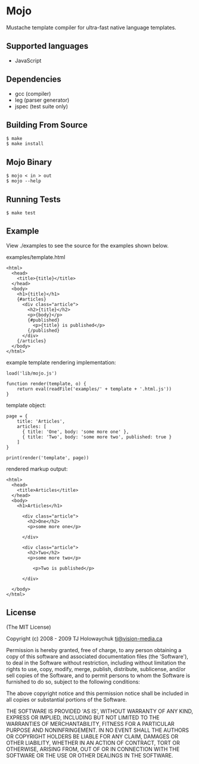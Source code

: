 
# Mojo

  Mustache template compiler for ultra-fast native language templates.
  
## Supported languages

  * JavaScript
  
## Dependencies

  * gcc (compiler)
  * leg (parser generator)
  * jspec (test suite only)
  
## Building From Source

    $ make
    $ make install
    
## Mojo Binary

    $ mojo < in > out
    $ mojo --help

## Running Tests

    $ make test
    
## Example

View ./examples to see the source for the
examples shown below.

examples/template.html

    <html>
      <head>
        <title>{title}</title>
      </head>
      <body>
        <h1>{title}</h1>
        {#articles}
          <div class="article">
            <h2>{title}</h2>
            <p>{body}</p>
            {#published}
              <p>{title} is published</p>
            {/published}
          </div>
        {/articles}
      </body>
    </html>
    
example template rendering implementation:

    load('lib/mojo.js')
    
    function render(template, o) {
    	return eval(readFile('examples/' + template + '.html.js'))
    }
    
template object:

    page = {
    	title: 'Articles',
    	articles: [
    	  { title: 'One', body: 'some more one' },
    	  { title: 'Two', body: 'some more two', published: true }
    	]
    }

    print(render('template', page))
    
rendered markup output:

    <html>
      <head>
        <title>Articles</title>
      </head>
      <body>
        <h1>Articles</h1>

          <div class="article">
            <h2>One</h2>
            <p>some more one</p>

          </div>

          <div class="article">
            <h2>Two</h2>
            <p>some more two</p>

              <p>Two is published</p>

          </div>

      </body>
    </html>
    
## License 

(The MIT License)

Copyright (c) 2008 - 2009 TJ Holowaychuk <tj@vision-media.ca>

Permission is hereby granted, free of charge, to any person obtaining
a copy of this software and associated documentation files (the
'Software'), to deal in the Software without restriction, including
without limitation the rights to use, copy, modify, merge, publish,
distribute, sublicense, and/or sell copies of the Software, and to
permit persons to whom the Software is furnished to do so, subject to
the following conditions:

The above copyright notice and this permission notice shall be
included in all copies or substantial portions of the Software.

THE SOFTWARE IS PROVIDED 'AS IS', WITHOUT WARRANTY OF ANY KIND,
EXPRESS OR IMPLIED, INCLUDING BUT NOT LIMITED TO THE WARRANTIES OF
MERCHANTABILITY, FITNESS FOR A PARTICULAR PURPOSE AND NONINFRINGEMENT.
IN NO EVENT SHALL THE AUTHORS OR COPYRIGHT HOLDERS BE LIABLE FOR ANY
CLAIM, DAMAGES OR OTHER LIABILITY, WHETHER IN AN ACTION OF CONTRACT,
TORT OR OTHERWISE, ARISING FROM, OUT OF OR IN CONNECTION WITH THE
SOFTWARE OR THE USE OR OTHER DEALINGS IN THE SOFTWARE.
